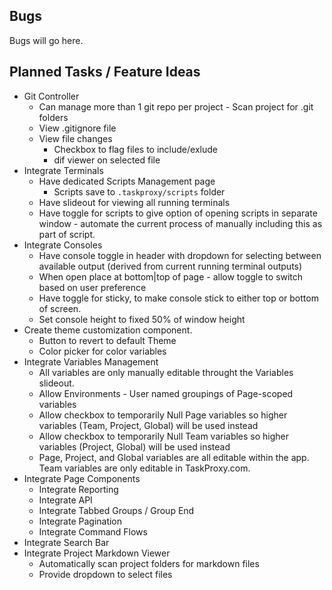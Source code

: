 ## Bugs

<webui-page-segment>

Bugs will go here.

</webui-page-segment>

<webui-line></webui-line>

## Planned Tasks / Feature Ideas

<webui-page-segment>

- Git Controller
  - Can manage more than 1 git repo per project - Scan project for .git folders
  - View .gitignore file
  - View file changes
    - Checkbox to flag files to include/exlude
    - dif viewer on selected file
- Integrate Terminals
  - Have dedicated Scripts Management page
    - Scripts save to `.taskproxy/scripts` folder
  - Have slideout for viewing all running terminals
  - Have toggle for scripts to give option of opening scripts in separate window - automate the current process of manually including this as part of script.
- Integrate Consoles
  - Have console toggle in header with dropdown for selecting between available output (derived from current running terminal outputs)
  - When open place at bottom|top of page - allow toggle to switch based on user preference
  - Have toggle for sticky, to make console stick to either top or bottom of screen.
  - Set console height to fixed 50% of window height
- Create theme customization component.
  - Button to revert to default Theme
  - Color picker for color variables
- Integrate Variables Management
  - All variables are only manually editable throught the Variables slideout.
  - Allow Environments - User named groupings of Page-scoped variables
  - Allow checkbox to temporarily Null Page variables so higher variables (Team, Project, Global) will be used instead
  - Allow checkbox to temporarily Null Team variables so higher variables (Project, Global) will be used instead
  - Page, Project, and Global variables are all editable within the app. Team variables are only editable in TaskProxy.com.
- Integrate Page Components
  - Integrate Reporting
  - Integrate API
  - Integrate Tabbed Groups / Group End
  - Integrate Pagination
  - Integrate Command Flows
- Integrate Search Bar
- Integrate Project Markdown Viewer
  - Automatically scan project folders for markdown files
  - Provide dropdown to select files

</webui-page-segment>
